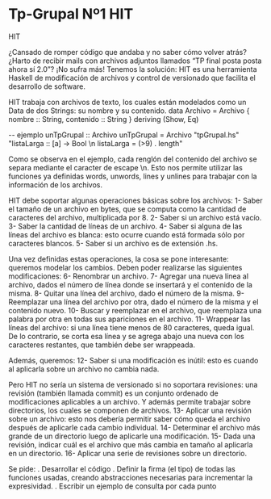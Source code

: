# Tp-Grupal Nº1 HIT

HIT

¿Cansado de romper código que andaba y no saber cómo volver atrás? ¿Harto de recibir mails con archivos adjuntos llamados “TP final posta posta ahora sí 2.0”? ¡No sufra más! Tenemos la solución: HIT es una herramienta Haskell de modificación de archivos y control de versionado que facilita el desarrollo de software.


HIT trabaja con archivos de texto, los cuales están modelados como un Data de dos Strings: su nombre y su contenido.
data Archivo = Archivo { nombre :: String, contenido :: String } deriving (Show, Eq)

-- ejemplo
unTpGrupal :: Archivo
unTpGrupal = Archivo "tpGrupal.hs" "listaLarga :: [a] -> Bool \n listaLarga = (>9) . length"

Como se observa en el ejemplo, cada renglón del contenido del archivo se separa mediante el caracter de escape \n. Esto nos permite utilizar las funciones ya definidas words, unwords, lines y unlines para trabajar con la información de los archivos.

HIT debe soportar algunas operaciones básicas sobre los archivos:
1- Saber el tamaño de un archivo en bytes, que se computa como la cantidad de caracteres del archivo, multiplicada por 8.
2- Saber si un archivo está vacío.
3- Saber la cantidad de líneas de un archivo.
4- Saber si alguna de las líneas del archivo es blanca: esto ocurre cuando está formada sólo por caracteres blancos. 
5- Saber si un archivo es de extensión .hs.

Una vez definidas estas operaciones, la cosa se pone interesante: queremos modelar los cambios. Deben poder realizarse las siguientes modificaciones:
6- Renombrar un archivo.
7- Agregar una nueva línea al archivo, dados el número de línea donde se insertará y el contenido de la misma.
8- Quitar una línea del archivo, dado el número de la misma.
9- Reemplazar una línea del archivo por otra, dado el número de la misma y el contenido nuevo.
10- Buscar y reemplazar en el archivo, que reemplaza una palabra por otra en todas sus apariciones en el archivo.
11- Wrappear las líneas del archivo: si una línea tiene menos de 80 caracteres, queda igual. De lo contrario, se corta esa línea y se agrega abajo una nueva con los caracteres restantes, que también debe ser wrappeada. 

Además, queremos:
12- Saber si una modificación es inútil: esto es cuando al aplicarla sobre un archivo no cambia nada.

Pero HIT no sería un sistema de versionado si no soportara revisiones: una revisión (también llamada commit) es un conjunto ordenado de modificaciones aplicables a un archivo. Y además permite trabajar sobre directorios, los cuales se componen de archivos.
13- Aplicar una revisión sobre un archivo: esto nos debería permitir saber cómo queda el archivo después de aplicarle cada cambio individual.
14- Determinar el archivo más grande de un directorio luego de aplicarle una modificación.
15- Dada una revisión, indicar cuál es el archivo que más cambia en tamaño al aplicarla en un directorio.
16- Aplicar una serie de revisiones sobre un directorio.

Se pide: 
. Desarrollar el código 
. Definir la firma (el tipo) de todas las funciones usadas, creando abstracciones necesarias para incrementar la expresividad.
. Escribir un ejemplo de consulta por cada punto

